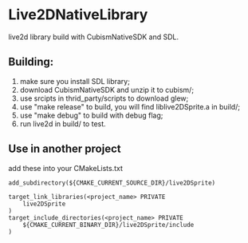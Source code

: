 # Live2DNativeLibrary

live2d library build with CubismNativeSDK and SDL.

## Building:
1. make sure you install SDL library;
1. download CubismNativeSDK and unzip it to cubism/;
2. use srcipts in thrid_party/scripts to download glew;
3. use "make release" to build, you will find liblive2DSprite.a in build/;
4. use "make debug" to build with debug flag;
5. run live2d in build/ to test.

## Use in another project
add these into your CMakeLists.txt
```
add_subdirectory(${CMAKE_CURRENT_SOURCE_DIR}/live2DSprite)

target_link_libraries(<project_name> PRIVATE
	live2DSprite
)
target_include_directories(<project_name> PRIVATE
    ${CMAKE_CURRENT_BINARY_DIR}/live2DSprite/include
)
```
